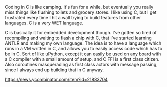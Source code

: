 Coding in C is like camping. It's fun for a while, but eventually you really miss things like flushing toilets and grocery stores. I like using C, but I get frustrated every time I hit a wall trying to build features from other languages. C is a very WET language.

C is basically it for embedded development though. I've gotten so tired of recompiling and waiting to flash a chip with C, that I've started learning ANTLR and making my own language. The idea is to have a language which runs in a VM written in C, and allows you to easily access code which has to be in C. Sort of like uPython, except it can easily be used on any board with a C compiler with a small amount of setup, and C FFI is a first class citizen. Also coroutines masquerading as first class actors with message passing, since I always end up building that in C anyway.

https://news.ycombinator.com/item?id=21883704